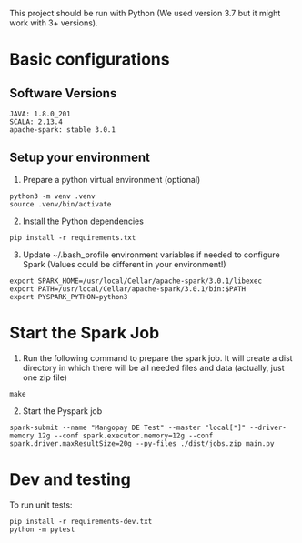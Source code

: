 This project should be run with Python (We used version 3.7 but it might work with 3+ versions).

# Basic configurations

## Software Versions

```
JAVA: 1.8.0_201
SCALA: 2.13.4
apache-spark: stable 3.0.1
```


## Setup your environment

1. Prepare a python virtual environment (optional)

```
python3 -m venv .venv
source .venv/bin/activate
```

2. Install the Python dependencies 

```
pip install -r requirements.txt
```


3. Update ~/.bash_profile environment variables if needed to configure Spark (Values could be different in your environment!)

```
export SPARK_HOME=/usr/local/Cellar/apache-spark/3.0.1/libexec
export PATH=/usr/local/Cellar/apache-spark/3.0.1/bin:$PATH
export PYSPARK_PYTHON=python3
```


# Start the Spark Job

1. Run the following command to prepare the spark job. It will create a dist directory in which there will be all needed files and data (actually, just one zip file)

```
make
```

2. Start the Pyspark job

```
spark-submit --name "Mangopay DE Test" --master "local[*]" --driver-memory 12g --conf spark.executor.memory=12g --conf spark.driver.maxResultSize=20g --py-files ./dist/jobs.zip main.py
```


# Dev and testing

To run unit tests:
```
pip install -r requirements-dev.txt
python -m pytest
```